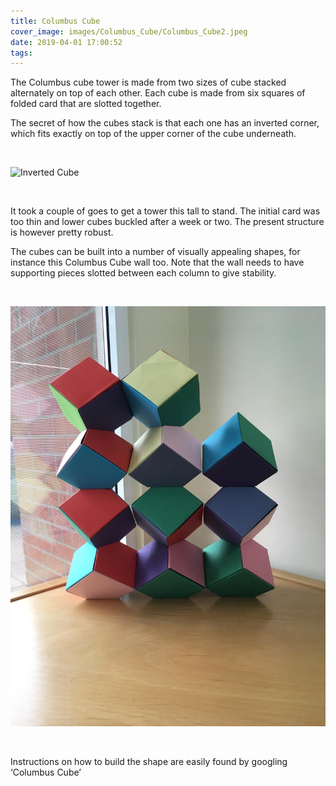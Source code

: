 ```yaml
---
title: Columbus Cube
cover_image: images/Columbus_Cube/Columbus_Cube2.jpeg
date: 2019-04-01 17:00:52
tags:
---
```


The Columbus cube tower is made from two sizes of cube stacked alternately on top of each other.  Each cube is made from six squares of folded card that are slotted together.

The secret of how the cubes stack is that each one has an inverted corner, which fits exactly on top of the upper corner of the cube underneath.

<br>

<img src="/images/Columbus_Cube/Inverted_cube.jpeg" alt="Inverted Cube"
	title="Inverted Cube" width="100%" height="50%" />

<br>

It took a couple of goes to get a tower this tall to stand.  The initial card was too thin and lower cubes buckled after a week or two.  The present structure is however pretty robust.

The cubes can be built into a number of visually appealing shapes, for instance this Columbus Cube wall too.  Note that the wall needs to have supporting pieces slotted between each column to give stability.

<br>

<img src="/images/Columbus_Cube/ColumbusCubeWall.jpeg" alt="Columbus Cube Wall"
	title="Columbus Cube Wall" width="100%" height="50%" />

<br>

Instructions on how to build the shape are easily found by googling ‘Columbus Cube’
